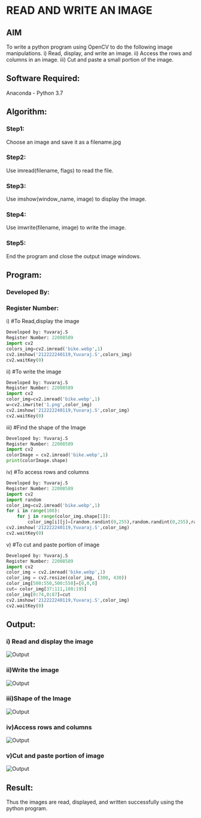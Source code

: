 # READ AND WRITE AN IMAGE
## AIM
To write a python program using OpenCV to do the following image manipulations.
i) Read, display, and write an image.
ii) Access the rows and columns in an image.
iii) Cut and paste a small portion of the image.

## Software Required:
Anaconda - Python 3.7
## Algorithm:
### Step1:
Choose an image and save it as a filename.jpg
### Step2:
Use imread(filename, flags) to read the file.
### Step3:
Use imshow(window_name, image) to display the image.
### Step4:
Use imwrite(filename, image) to write the image.
### Step5:
End the program and close the output image windows.
## Program:
### Developed By:
### Register Number: 
i) #To Read,display the image
```python
Developed by: Yuvaraj.S
Register Number: 22008589
import cv2
colors_img=cv2.imread('bike.webp',1)
cv2.imshow('212222240119,Yuvaraj.S',colors_img)
cv2.waitKey(0)
```
ii) #To write the image
```python
Developed by: Yuvaraj.S
Register Number: 22008589
import cv2
color_img=cv2.imread('bike.webp',1)
w=cv2.imwrite('1.png',color_img)
cv2.imshow('212222240119,Yuvaraj.S',color_img)
cv2.waitKey(0)
```
iii) #Find the shape of the Image
```python
Developed by: Yuvaraj.S
Register Number: 22008589
import cv2
colorImage = cv2.imread('bike.webp',1)
print(colorImage.shape)
```
iv) #To access rows and columns

```python
Developed by: Yuvaraj.S
Register Number: 22008589
import cv2
import random
color_img=cv2.imread('bike.webp',1)
for i in range(100):
    for j in range(color_img.shape[1]):
        color_img[i][j]=[random.randint(0,255),random.randint(0,255),random.randint(0,255)]
cv2.imshow('212222240119,Yuvaraj.S',color_img)
cv2.waitKey(0)
```
v) #To cut and paste portion of image
```python
Developed by: Yuvaraj.S
Register Number: 22008589
import cv2
color_img = cv2.imread('bike.webp',1)
color_img = cv2.resize(color_img, (300, 430))
color_img[500:550,500:550]=[0,0,0]
cut= color_img[37:111,108:195]
color_img[0:74,0:87]=cut
cv2.imshow('212222240119,Yuvaraj.S',color_img)
cv2.waitKey(0)
```

## Output:

### i) Read and display the image
![Output](./img1.png)

### ii)Write the image
![Output](./img2.png)

### iii)Shape of the Image
![Output](./img3.png)

### iv)Access rows and columns
![Output](./img4.png)
### v)Cut and paste portion of image
![Output](./img5.png)

## Result:
Thus the images are read, displayed, and written successfully using the python program.


